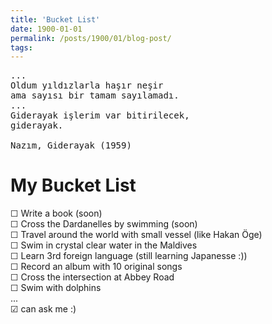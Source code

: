 ```yaml
---
title: 'Bucket List'
date: 1900-01-01
permalink: /posts/1900/01/blog-post/
tags:
---
```


<pre>
...
Oldum yıldızlarla haşır neşir 
ama sayısı bir tamam sayılamadı.
...
Giderayak işlerim var bitirilecek, 
giderayak.

Nazım, Giderayak (1959)
</pre>

My Bucket List
=======
&#9744; Write a book (soon) <br>
&#9744; Cross the Dardanelles by swimming (soon) <br>
&#9744; Travel around the world with small vessel (like Hakan Öge) <br>
&#9744; Swim in crystal clear water in the Maldives <br>
&#9744; Learn 3rd foreign language (still learning Japanesse :)) <br>
&#9744; Record an album with 10 original songs <br>
&#9744; Cross the intersection at Abbey Road <br>
&#9744; Swim with dolphins <br>
... <br>
&#9745; can ask me :) <br>
